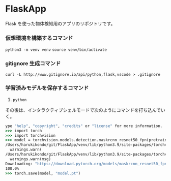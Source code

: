 # FlaskApp

Flask を使った物体検知用のアプリのリポジトリです。

### 仮想環境を構築するコマンド

`python3 -m venv venv`
`source venv/bin/activate`

### gitignore 生成コマンド

`curl -L http://www.gitignore.io/api/python,flask,vscode > .gitignore`

### 学習済みモデルを保存するコマンド

1.  `python`

その後は、インタラクティブシェルモードで次のようにコマンドを打ち込んでいく。

```cmd
ype "help", "copyright", "credits" or "license" for more information.
>>> import torch
>>> import torchvision
>>> model = torchvision.models.detection.maskrcnn_resnet50_fpn(pretrained=True)
/Users/harukikondo/git/FlaskApp/venv/lib/python3.9/site-packages/torchvision/models/_utils.py:208: UserWarning: The parameter 'pretrained' is deprecated since 0.13 and will be removed in 0.15, please use 'weights' instead.
  warnings.warn(
/Users/harukikondo/git/FlaskApp/venv/lib/python3.9/site-packages/torchvision/models/_utils.py:223: UserWarning: Arguments other than a weight enum or `None` for 'weights' are deprecated since 0.13 and will be removed in 0.15. The current behavior is equivalent to passing `weights=MaskRCNN_ResNet50_FPN_Weights.COCO_V1`. You can also use `weights=MaskRCNN_ResNet50_FPN_Weights.DEFAULT` to get the most up-to-date weights.
  warnings.warn(msg)
Downloading: "https://download.pytorch.org/models/maskrcnn_resnet50_fpn_coco-bf2d0c1e.pth" to /Users/harukikondo/.cache/torch/hub/checkpoints/maskrcnn_resnet50_fpn_coco-bf2d0c1e.pth
100.0%
>>> torch.save(model, "model.pt")
```
